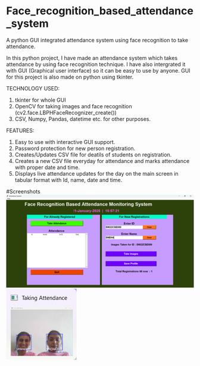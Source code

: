 # Face_recognition_based_attendance_system
A python GUI integrated attendance system using face recognition to take attendance.

In this python project, I have made an attendance system which takes attendance by using face recognition technique. I have also intergrated it with GUI (Graphical user interface) so it can be easy to use by anyone. GUI for this project is also made on python using tkinter.

TECHNOLOGY USED:
1) tkinter for whole GUI
2) OpenCV for taking images and face recognition (cv2.face.LBPHFaceRecognizer_create())
3) CSV, Numpy, Pandas, datetime etc. for other purposes.

FEATURES:
1) Easy to use with interactive GUI support.
2) Password protection for new person registration.
3) Creates/Updates CSV file for deatils of students on registration.
4) Creates a new CSV file everyday for attendance and marks attendance with proper date and time.
5) Displays live attendance updates for the day on the main screen in tabular format with Id, name, date and time.

#Screenshots
![image alt](https://github.com/snehashalgar29/Face-Recognition-Based-Attendance-Monitoring-System/blob/main/2025-01-21%20(3).png?raw=true)
![image alt](https://github.com/snehashalgar29/Face-Recognition-Based-Attendance-Monitoring-System/blob/main/2025-01-21%20(5).png?raw=true)
